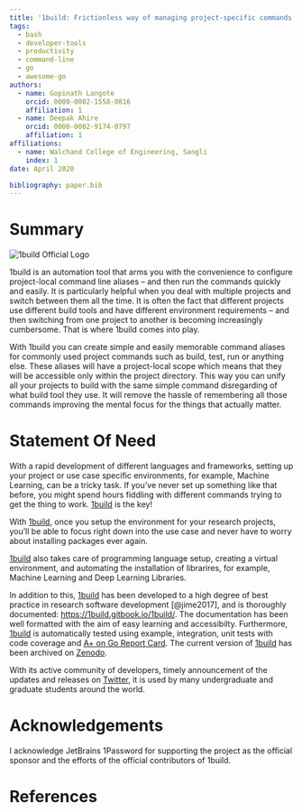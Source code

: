 ```yaml
---
title: '1build: Frictionless way of managing project-specific commands'
tags:
  - bash
  - developer-tools
  - productivity
  - command-line
  - go
  - awesome-go
authors:
  - name: Gopinath Langote
    orcid: 0000-0002-1558-0816
    affiliation: 1
  - name: Deepak Ahire
    orcid: 0000-0002-9174-0797
    affiliation: 1
affiliations:
  - name: Walchand College of Engineering, Sangli
    index: 1
date: April 2020

bibliography: paper.bib
---
```


# Summary

![1build Official Logo](docs/assets/1build-logo.png)

1build is an automation tool that arms you with the convenience to configure project-local command line aliases – and then
run the commands quickly and easily. It is particularly helpful when you deal with multiple projects and switch between
them all the time. It is often the fact that different projects use different build tools and have different environment
requirements – and then switching from one project to another is becoming increasingly cumbersome. That is where 1build comes
into play.

With 1build you can create simple and easily memorable command aliases for commonly used project commands such as build,
test, run or anything else. These aliases will have a project-local scope which means that they will be accessible only
within the project directory. This way you can unify all your projects to build with the same simple command disregarding
of what build tool they use. It will remove the hassle of remembering all those commands improving the mental focus for
the things that actually matter.

# Statement Of Need

With a rapid development of different languages and frameworks, setting up your project or use case specific environments,  for example,  Machine Learning, can be a tricky task. If you’ve never set up something like that before, you might spend hours fiddling with different commands trying to get the thing to work. [1build](https://github.com/gopinath-langote/1build) is the key! 

With [1build](https://github.com/gopinath-langote/1build), once you setup the environment for your research projects, you’ll be able to focus right down into the use case and never have to worry about installing packages ever again.

[1build](https://github.com/gopinath-langote/1build) also takes care of programming language setup, creating a virtual environment, and automating the installation of librarires, for example, Machine Learning and Deep Learning Libraries. 
  
In addition to this, [1build](https://github.com/gopinath-langote/1build) has been developed to a high degree of best practice in research software development [@jime2017], and is thoroughly documented: https://1build.gitbook.io/1build/. The documentation has been well formatted with the aim of easy learning and accessibilty. Furthermore, [1build](https://github.com/gopinath-langote/1build) is automatically tested using example, integration, unit tests with code coverage and [A+ on Go Report Card](https://goreportcard.com/report/github.com/gopinath-langote/1build). The current version of [1build](https://github.com/gopinath-langote/1build) has been archived on [Zenodo](https://zenodo.org).

With its active community of developers, timely announcement of the updates and releases on [Twitter](https://twitter.com/GopinathLangote), it is used by many undergraduate and graduate students around the world.

# Acknowledgements

I acknowledge JetBrains 1Password for supporting the project as the official sponsor and the efforts of the official contributors of 1build.

# References
